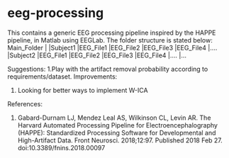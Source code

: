 # eeg-processing
This contains a generic EEG processing pipeline inspired by the HAPPE pipeline, in Matlab using EEGLab.
The folder structure is stated below:
Main_Folder
  |
  |Subject1
    |EEG_File1
    |EEG_File2
    |EEG_File3
    |EEG_File4
    |....
  |Subject2
    |EEG_File1
    |EEG_File2
    |EEG_File3
    |EEG_File4
    |....
  |...
  
  Suggestions:
  1.Play with the artifact removal probability according to requirements/dataset.
  Improvements:
  1. Looking for better ways to implement W-ICA
  
  
  References:
  1. Gabard-Durnam LJ, Mendez Leal AS, Wilkinson CL, Levin AR. The Harvard Automated Processing Pipeline for Electroencephalography (HAPPE): Standardized Processing Software for Developmental and High-Artifact Data. Front Neurosci. 2018;12:97. Published 2018 Feb 27. doi:10.3389/fnins.2018.00097
  
  
